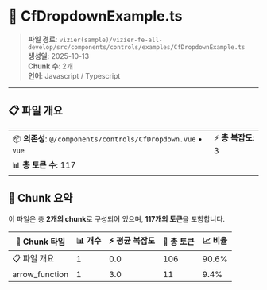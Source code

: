 # 📄 CfDropdownExample.ts

> **파일 경로**: `vizier(sample)/vizier-fe-all-develop/src/components/controls/examples/CfDropdownExample.ts`  
> **생성일**: 2025-10-13  
> **Chunk 수**: 2개  
> **언어**: Javascript / Typescript
---


## 📋 파일 개요

| | |
|--|--|
| 📦 **의존성**: `@/components/controls/CfDropdown.vue` • `vue` | ⚡ **총 복잡도**: 3 |
| 📊 **총 토큰 수**: 117 |  |






## 🧩 Chunk 요약

이 파일은 총 **2개의 chunk**로 구성되어 있으며, **117개의 토큰**을 포함합니다.

| 🧩 Chunk 타입 | 📊 개수 | ⚡ 평균 복잡도 | 📝 총 토큰 | 📈 비율 |
|---------------|--------|-------------|----------|--------|
| 📋 파일 개요 | 1 | 0.0 | 106 | 90.6% |
| arrow_function | 1 | 3.0 | 11 | 9.4% |

